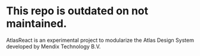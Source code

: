 # This repo is outdated on not maintained.

AtlasReact is an experimental project to modularize the Atlas Design System developed by Mendix Technology B.V.
